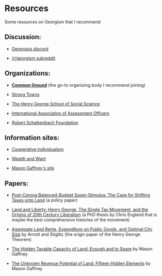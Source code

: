 # Resources

Some resources on Georgism that I recommend

## Discussion:

*   [Geopraxis discord](https://discord.com/invite/CXf5RDxfZ6)
    
*   [/r/georgism subreddit](https://reddit.com/r/georgism)
    

## Organizations:

*   **[Common Ground](https://commonground-usa.net)** (the go-to organizing body I recommend joining)
    
*   [Strong Towns](https://www.strongtowns.org/landvaluetax)
    
*   [The Henry George School of Social Science](https://www.hgsss.org)
    
*   [International Association of Assessment Officers](https://www.iaao.org)
    
*   [Robert Schalkenbach Foundation](https://schalkenbach.org)
    

## Information sites:

*   [Cooperative Individualism](https://cooperative-individualism.org)
    
*   [Wealth and Want](http://www.wealthandwant.com)
    
*   [Mason Gaffney's site](https://www.masongaffney.org)
    

## Papers:

*   [Post-Corona Balanced-Budget Super-Stimulus: The Case for Shifting Taxes onto Land](https://papers.ssrn.com/sol3/papers.cfm?abstract_id=3954888) (a policy paper)
    
*   [Land and Liberty: Henry George, The Single Tax Movement, and the Origins of 20th Century Liberalism](https://repository.library.georgetown.edu/handle/10822/1029879) (a PhD thesis by Chris England that is maybe the best comprehensive histories of the movement)
    
*   [Aggregate Land Rents, Expenditure on Public Goods, and Optimal City Size](https://doi.org/10.7916/d8086fw3) by Arnott and Stiglitz (the origin paper of the Henry George Theorem)
    
*   [The Hidden Taxable Capacity of Land: Enough and to Spare](https://economics.ucr.edu/papers/papers08/08-12old.pdf) by Mason Gaffney
    
*   [The Unknown Revenue Potential of Land: Fifteen Hidden Elements](https://www.masongaffney.org/workpapers/WP097%202004%20Unknown%20revenue%20potential%20of%20land%2015%20hidden%20elements.pdf) by Mason Gaffney